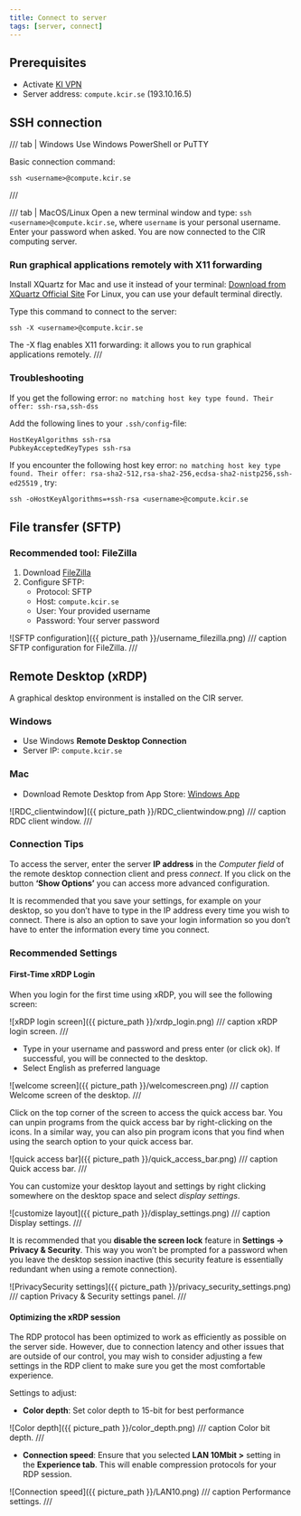 ```yaml
---
title: Connect to server
tags: [server, connect]
---
```


## Prerequisites

- Activate [KI VPN](https://staff.ki.se/tools-and-support/it-and-telephony/tools-for-working-off-campus/vpn-service-ki-vpn)
- Server address: `compute.kcir.se` (193.10.16.5)

## SSH connection
/// tab | Windows
Use Windows PowerShell or PuTTY

Basic connection command:
  ```
  ssh <username>@compute.kcir.se
  ```
/// 

/// tab | MacOS/Linux
Open a new terminal window and type: `ssh <username>@compute.kcir.se`, where `username` is your personal username. Enter your password when asked. You are now connected to the CIR computing server.

### Run graphical applications remotely with X11 forwarding

Install XQuartz for Mac and use it instead of your terminal: [Download from XQuartz Official Site](https://www.xquartz.org/)
For Linux, you can use your default terminal directly.

Type this command to connect to the server:
  ```
  ssh -X <username>@compute.kcir.se
  ```

The -X flag enables X11 forwarding: it allows you to run graphical applications remotely.
/// 

### Troubleshooting
If you get the following error:
`no matching host key type found. Their offer: ssh-rsa,ssh-dss`

Add the following lines to your `.ssh/config`-file:

```bash
HostKeyAlgorithms ssh-rsa
PubkeyAcceptedKeyTypes ssh-rsa
```

If you encounter the following host key error: 
`no matching host key type found. Their offer: rsa-sha2-512,rsa-sha2-256,ecdsa-sha2-nistp256,ssh-ed25519` , try:
  ```
  ssh -oHostKeyAlgorithms=+ssh-rsa <username>@compute.kcir.se
  ```

## File transfer (SFTP)

### Recommended tool: FileZilla
1. Download [FileZilla](https://filezilla-project.org/)
2. Configure SFTP:
    * Protocol: SFTP
    * Host: `compute.kcir.se`
    * User: Your provided username
    * Password: Your server password

![SFTP configuration]({{ picture_path }}/username_filezilla.png)
/// caption
SFTP configuration for FileZilla.
///

## Remote Desktop (xRDP)
A graphical desktop environment is installed on the CIR server. 
### Windows
- Use Windows **Remote Desktop Connection**
- Server IP: `compute.kcir.se`

### Mac
- Download Remote Desktop from App Store: [Windows App](https://apps.apple.com/us/app/windows-app/id1295203466?mt=12)

![RDC_clientwindow]({{ picture_path }}/RDC_clientwindow.png)
/// caption
RDC client window.
///


### Connection Tips
To access the server, enter the server **IP address** in the *Computer field* of the remote desktop connection client and press *connect*. 
If you click on the button **‘Show Options’** you can access more advanced configuration. 

It is recommended that you save your settings, for example on your desktop, so you don’t have to type in the IP address every time you wish to connect. 
There is also an option to save your login information so you don’t have to enter the information every time you connect.

### Recommended Settings

#### First-Time xRDP Login

When you login for the first time using xRDP, you will see the following screen:

![xRDP login screen]({{ picture_path }}/xrdp_login.png)
/// caption
xRDP login screen.
///
- Type in your username and password and press enter (or click ok). If successful, you will be connected to the desktop.
- Select English as preferred language

![welcome screen]({{ picture_path }}/welcomescreen.png)
/// caption
Welcome screen of the desktop. 
///

Click on the top corner of the screen to access the quick access bar. You can unpin programs from the quick access bar by right-clicking on the icons. 
In a similar way, you can also pin program icons that you find when using the search option to your quick access bar.

![quick access bar]({{ picture_path }}/quick_access_bar.png)
/// caption
Quick access bar.
///

You can customize your desktop layout and settings by right clicking somewhere on the desktop space and select *display settings*.

![customize layout]({{ picture_path }}/display_settings.png)
/// caption
Display settings.
///

It is recommended that you **disable the screen lock** feature in **Settings -> Privacy & Security**. 
This way you won’t be prompted for a password when you leave the desktop session inactive (this security feature is essentially redundant when using a remote connection).

![PrivacySecurity settings]({{ picture_path }}/privacy_security_settings.png)
/// caption
Privacy & Security settings panel.
///

#### Optimizing the xRDP session

The RDP protocol has been optimized to work as efficiently as possible on the server side. 
However, due to connection latency and other issues that are outside of our control, you may wish to consider adjusting 
a few settings in the RDP client to make sure you get the most comfortable experience.

Settings to adjust:
- **Color depth**: Set color depth to 15-bit for best performance

![Color depth]({{ picture_path }}/color_depth.png)
/// caption
Color bit depth.
///

- **Connection speed**: Ensure that you selected **LAN 10Mbit >** setting in the **Experience tab**. This will enable compression protocols for your RDP session.

![Connection speed]({{ picture_path }}/LAN10.png)
/// caption
Performance settings.
///